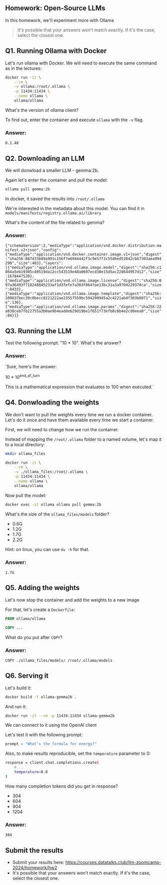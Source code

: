 ## Homework: Open-Source LLMs

In this homework, we'll experiment more with Ollama

> It's possible that your answers won't match exactly. If it's the case, select the closest one.

## Q1. Running Ollama with Docker

Let's run ollama with Docker. We will need to execute the 
same command as in the lectures:

```bash
docker run -it \
    --rm \
    -v ollama:/root/.ollama \
    -p 11434:11434 \
    --name ollama \
    ollama/ollama
```

What's the version of ollama client? 

To find out, enter the container and execute `ollama` with the `-v` flag.

### Answer:
`0.1.48`

## Q2. Downloading an LLM 

We will donwload a smaller LLM - gemma:2b. 

Again let's enter the container and pull the model:

```bash
ollama pull gemma:2b
```

In docker, it saved the results into `/root/.ollama`

We're interested in the metadata about this model. You can find
it in `models/manifests/registry.ollama.ai/library`

What's the content of the file related to gemma?

### Answer:
`{"schemaVersion":2,"mediaType":"application/vnd.docker.distribution.manifest.v2+json","config":{"mediaType":"application/vnd.docker.container.image.v1+json","digest":"sha256:887433b89a901c156f7e6944442f3c9e57f3c55d6ed52042cbb7303aea994290","size":483},"layers":[{"mediaType":"application/vnd.ollama.image.model","digest":"sha256:c1864a5eb19305c40519da12cc543519e48a0697ecd30e15d5ac228644957d12","size":1678447520},{"mediaType":"application/vnd.ollama.image.license","digest":"sha256:097a36493f718248845233af1d3fefe7a303f864fae13bc31a3a9704229378ca","size":8433},{"mediaType":"application/vnd.ollama.image.template","digest":"sha256:109037bec39c0becc8221222ae23557559bc594290945a2c4221ab4f303b8871","size":136},{"mediaType":"application/vnd.ollama.image.params","digest":"sha256:22a838ceb7fb22755a3b0ae9b4eadde629d19be1f651f73efb8c6b4e2cd0eea0","size":84}]}`

## Q3. Running the LLM

Test the following prompt: "10 * 10". What's the answer?

### Answer:
`Sure, here's the answer:

10 * 10<sup>end_of_turn</sup>

This is a mathematical expression that evaluates to 100 when executed.`

## Q4. Donwloading the weights 

We don't want to pull the weights every time we run
a docker container. Let's do it once and have them available
every time we start a container.

First, we will need to change how we run the container.

Instead of mapping the `/root/.ollama` folder to a named volume,
let's map it to a local directory:

```bash
mkdir ollama_files

docker run -it \
    --rm \
    -v ./ollama_files:/root/.ollama \
    -p 11434:11434 \
    --name ollama \
    ollama/ollama
```

Now pull the model:

```bash
docker exec -it ollama ollama pull gemma:2b 
```

What's the size of the `ollama_files/models` folder? 

* 0.6G
* 1.2G
* 1.7G
* 2.2G

Hint: on linux, you can use `du -h` for that.

### Answer:
`1.7G`

## Q5. Adding the weights 

Let's now stop the container and add the weights 
to a new image

For that, let's create a `Dockerfile`:

```dockerfile
FROM ollama/ollama

COPY ...
```

What do you put after `COPY`?

### Answer:
`COPY ./ollama_files/models/ /root/.ollama/models`

## Q6. Serving it 

Let's build it:

```bash
docker build -t ollama-gemma2b .
```

And run it:

```bash
docker run -it --rm -p 11434:11434 ollama-gemma2b
```

We can connect to it using the OpenAI client

Let's test it with the following prompt:

```python
prompt = "What's the formula for energy?"
```

Also, to make results reproducible, set the `temperature` parameter to 0:

```bash
response = client.chat.completions.create(
    #...
    temperature=0.0
)
```

How many completion tokens did you get in response?

* 304
* 604
* 904
* 1204

### Answer:
`304`

## Submit the results

* Submit your results here: https://courses.datatalks.club/llm-zoomcamp-2024/homework/hw2
* It's possible that your answers won't match exactly. If it's the case, select the closest one.